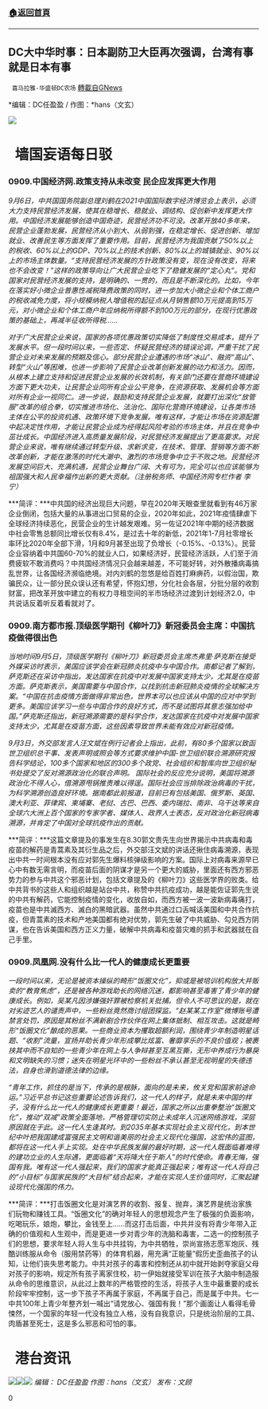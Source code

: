 ###  [:house:返回首頁](https://github.com/ourhimalayas/txt)
---


## DC大中华时事：日本副防卫大臣再次强调，台湾有事就是日本有事
` 喜马拉雅-华盛顿DC农场` [轉載自GNews](https://gnews.org/zh-hans/1522464/)

*编辑：DC任盈盈 / 作图：*hans（文玄）

![](http://himalayawashingtondc.org/wp-content/uploads/2021/08/ScreenShot-2021-08-01-at-17.25.09@2x.png)

#   墙国妄语每日驳

### **0**909.中国经济网.政策支持从未改变 民企应发挥更大作用

*9月6日，中共国国务院副总理刘鹤在2021中国国际数字经济博览会上表示，必须大力支持民营经济发展，使其在稳增长、稳就业、调结构、促创新中发挥更大作用。中国经济发展能够创造中国奇迹，民营经济功不可没。改革开放40多年来，民营企业蓬勃发展，民营经济从小到大、从弱到强，在稳定增长、促进创新、增加就业、改善民生等方面发挥了重要作用。目前，民营经济为我国贡献了50%以上的税收、60%以上的GDP、70%以上的技术创新、80%以上的城镇就业、90%以上的市场主体数量。“支持民营经济发展的方针政策没有变，现在没有改变，将来也不会改变！”这样的政策导向让广大民营企业吃下了稳健发展的“定心丸”。党和国家对民营经济发展的支持，是明确的、一贯的，而且是不断深化的。比如，今年在落实好小微企业普惠性减税降费政策的同时，进一步加大小微企业和个体工商户的税收减免力度，将小规模纳税人增值税的起征点从月销售额10万元提高到15万元，对小微企业和个体工商户年应纳税所得额不到100万元的部分，在现行优惠政策的基础上，再减半征收所得税……*

*对于广大民营企业来说，国家的各项优惠政策切实降低了制度性交易成本，提升了发展水平。但一段时间以来，一些否定、怀疑民营经济的错误论调，严重干扰了民营企业对未来发展的预期及信心。部分民营企业遭遇的市场“冰山”、融资“高山”、转型“火山”等困难，也进一步影响了民营企业改革创新发展的动力和活力。因而，从根本上建立支持和促进民营企业发展的长效机制，有关部门还要在营商环境建设方面下更大功夫，让民营企业同所有企业公平竞争，在资源获取、发展机会等方面对所有企业一视同仁。进一步说，鼓励和支持民营企业发展，就要打出深化“放管服”改革的组合拳，切实推进市场化、法治化、国际化营商环境建设，让各类市场主体在公平的投资机遇、政策环境下竞争发展。唯有这样，才能让市场在资源配置中起决定性作用，才能让民营企业成为经得起风险考验的市场主体，并且在竞争中茁壮成长。中国经济进入高质量发展阶段，对民营经济发展提出了更高要求。对民营企业来说，唯有继续通过转型升级、求新求变，在技术、管理、营销等方面不断改革创新，才能在激荡的时代大潮中、激烈的市场竞争中立于不败之地。民营经济发展空间巨大、充满机遇，民营企业舞台广阔、大有可为，完全可以也应该能够为祖国强大和人民幸福作出新的更大贡献。（注册税务师、中国经济网专栏作者 李宁）*

***简评：***中共国的经济出现巨大问题，早在2020年天眼查里就看到有46万家企业倒闭，包括大量的从事进出口贸易的企业，2020年如此，2021年疫情肆虐下全球经济持续恶化，民营企业的生计越发艰难。另一佐证2021年中期的经济数据中社会零售总额同比增长仅有8.4%，是过去十年的新低，2021年1-7月社零增长率环比2020年全部下滑，1月和9月甚至出现了负增长（-0.15%、-0.13%）。民营企业容纳着中共国60-70%的就业人口，如果经济好，民营经济活跃，人们至于消费疲软不敢消费吗？中共国经济情况只会越来越差，不可能好转，对外散播病毒搞乱世界，让各国经济濒临绝境。对内刘鹤的忽悠是给百姓打麻痹药，以假治国，欺骗民众，让一部分民众误认还有希望，怀抱幻想，分化社会各层，分批分层的收割财富，把改革开放中建立的有权力寻租空间的半市场经济过渡到计划经济2.0，中共说话反着听反着看就对了。

### 0909.南方都市报.顶级医学期刊《柳叶刀》新冠委员会主席：中国抗疫做得很出色

*当地时间9月5日，顶级医学期刊《柳叶刀》新冠委员会主席杰弗里·萨克斯在接受外媒采访时表示，美国应该学会在新冠肺炎抗疫中与中国合作。南都记者了解到，萨克斯还在采访中指出，发达国家在抗疫中对发展中国家支持太少，尤其是在疫苗方面。萨克斯表示，美国需要与中国合作，以找到抗击新冠肺炎疫情的全球解决方案。“中国在抗击疫情方面做得非常出色，世界本可以也应该从中国的应对中学到更多。美国应该学习一些与中国合作的良好方式，而不是试图将其意志强加给中国。”萨克斯还指出，新冠溯源需要的是科学合作，发达国家在抗疫中对发展中国家支持太少，尤其是在疫苗方面，这些因素导致世界未能有效应对新冠疫情。*

*9月3日，外交部发言人汪文斌在例行记者会上指出，此前，有80多个国家以致函世卫组织总干事、发表声明或照会等方式要求维护中国-世卫组织联合溯源研究报告科学结论，100多个国家和地区的300多个政党、社会组织和智库向世卫组织秘书处提交了反对溯源政治化的联合声明。 国际社会的反应充分说明，美国将溯源政治化不得人心，借溯源甩锅推责难以得逞。国际社会应当排除政治病毒的干扰，为科学溯源创造良好环境。据南都此前报道，目前已有包括美国、俄罗斯、英国、澳大利亚、菲律宾、柬埔寨、老挝、古巴、巴西、委内瑞拉、南非、乌干达等来自全球六大洲上百个国家的专家学者、媒体人、政界人士表态，反对政治化新冠病毒溯源，并肯定了中国对全球抗疫作出的贡献。*

***简评：***这篇文章提及的事发生在8.30郭文贵先生向世界揭示中共病毒和毒疫苗的解药是青蒿素及其衍生品之后，外交部汪文斌的讲话还揪住病毒溯源，表现出中共一时间根本没有应对郭先生爆料核弹级影响的方案。国际上对病毒来源早已心中有数无需言明，而疫苗后面的阴谋才是另一个更大的威胁，里面还有西方邪恶势力的参与中共这个邪恶计划，包括文章提及的《柳叶刀》这些医学界的败类。给中共背书的这些人和组织越是站台中共，称赞中共抗疫成功，越是能佐证郭先生说的中共有解药，它能控制疫情的变化，收放自如，而西方被一波一波新病毒痛打，疫苗也是中共滅西方、滅白的黑暗武器。虽然中共通过口舌喊话美国和中共合作抗疫，但青蒿素的技术和产地美国都有绝对优势，郭先生破了中共威胁、勾兑西方阴谋，也在告诉美国和西方正义力量，破解中共病毒和疫苗灾难的抓手和武器就在自己手里。

### 0909.凤凰网.没有什么比一代人的健康成长更重要

*一段时间以来，无论是被资本操纵的畸形“饭圈文化”，抑或是被培训机构放大并贩卖的“教育焦虑”，还是被各种游戏助长的网络沉迷，都影响甚至毒害了青少年的健康成长。例如，吴某凡因涉嫌强奸罪被检察机关批捕。但令人不可思议的是，就在对劣迹艺人的谴责声中，一些粉丝竟然商讨组团探监。“赵某某工作室”微博账号遭禁言处罚，原因是其粉丝不满新剧合作伙伴在网上集体抵制、相互攻击。这就是畸形“饭圈文化”酿成的恶果。一些商业资本为攫取超额利润，围绕青少年制造明星话题、“收割”流量，宣扬并助长青少年形成攀比炫富、奢靡享乐的不良价值观；被裹挟其中而不自知的一些青少年在网上与人争辩甚至互黑互撕，无形中养成行为暴戾和文明缺失的习惯；迷失在明星光环中的一些粉丝不承认甚至无视明星的失德违法，自身也滑到道德法律的边缘。*

*“青年工作，抓住的是当下，传承的是根脉，面向的是未来，攸关党和国家前途命运。”习近平总书记这些重要论述告诉我们，这一代人的样子，就是未来中国的样子，没有什么比一代人的健康成长更重要！最近，国家之所以出重拳整治“饭圈文化”，推动“双减”政策全面落地，严格管理切实防止未成年人沉迷网络游戏，深层原因就在于此。这一代人生逢其时。到2035年基本实现社会主义现代化，到本世纪中叶把我国建成富强民主文明和谐美丽的社会主义现代化强国，这宏伟的蓝图，都将在这一代人手上实现。处在中华民族发展的最好时期，这一代人既面临着难得的建功立业的人生际遇，更面临着“天将降大任于斯人”的时代使命。青春无悔，强国有我。唯有这一代人强起来，我们的国家才能真正强起来；唯有这一代人将自己的“小目标”与国家民族的“大目标”结合起来，才能在实现人生价值同时，汇聚起建设现代化强国的伟力。*

***简评：***打击饭圈文化是对演艺界的收割、报复、抛弃，演艺界是统治家族们玩物和赚钱工具。“饭圈文化”的确对年轻人的思想观念产生了极强的负面影响，吃喝玩乐，娘炮，攀比，金钱至上……而这打击后面，中共并没有将青少年带入正确的价值观和人生观中，而是更进一步对青少年的洗脑和毒害，二选一的控制孩子们的思想，要求年轻人将人生与中共挂钩，为中共牺牲，崇尚宣扬志愿军炮灰、残酷训练服从命令（服用禁药等）的体育机器，用充满“正能量”假历史歪曲孩子的认知，让他们丧失思考能力。中共对孩子的毒害和控制还从初中就开始剥夺家庭父母对孩子的影响，规定所有孩子离家住校，初一伊始就接受军训在孩子大脑中制造服从命令的思维意识，从此过上数年的严格管控的生活，将孩子人生中最重要的成长阶段牢牢控制，这一步下孩子不再属于家庭，不再属于自己，而是属于中共。七一中共100年上青少年整齐划一喊出“请党放心、强国有我！”那个画面让人看得毛骨悚然，一个国家的年轻一代没有独立人格，没有自我意识，只是统治阶层的工具、肉盾甚至死士，这是多么邪恶和可怕的事。

#   港台资讯
![](https://media.discordapp.net/attachments/858887785507323904/885388309382168636/2.PNG?width=1043&amp;height=586)![](https://media.discordapp.net/attachments/858887785507323904/885388351610454026/3.PNG?width=1043&amp;height=586)![](https://himalayawashingtondc.org/wp-content/uploads/2021/09/89E62D0C-33EE-4940-AB0E-AC28B008B547-1024x576.png)
*编辑： DC任盈盈*
*作图：hans（文玄）
发布：文顾*

0
